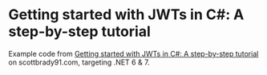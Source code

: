 # Getting started with JWTs in C#: A step-by-step tutorial

Example code from [Getting started with JWTs in C#: A step-by-step tutorial](https://www.scottbrady91.com/c-sharp/jwt-tutorial-dotnet) on scottbrady91.com, targeting .NET 6 & 7.
